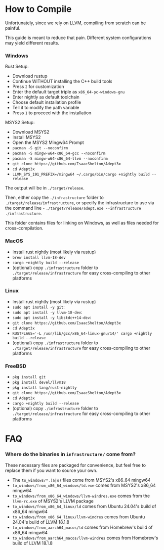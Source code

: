 # How to Compile

Unfortunately, since we rely on LLVM, compiling from scratch can be painful.

This guide is meant to reduce that pain. Different system configurations may
yield different results.

### Windows

Rust Setup:

- Download rustup
- Continue WITHOUT installing the C++ build tools
- Press `2` for customization
- Enter the default target triple as `x86_64-pc-windows-gnu`
- Enter nightly as default toolchain
- Choose default installation profile
- Tell it to modify the path variable
- Press `1` to proceed with the installation

MSYS2 Setup:

- Download MSYS2
- Install MSYS2
- Open the MSYS2 Mingw64 Prompt
- `pacman -S git --noconfirm`
- `pacman -S mingw-w64-x86_64-gcc --noconfirm`
- `pacman -S mingw-w64-x86_64-llvm --noconfirm`
- `git clone https://github.com/IsaacShelton/Adept3x`
- `cd Adept3x`
- `LLVM_SYS_191_PREFIX=/mingw64 ~/.cargo/bin/cargo +nightly build --release`

The output will be in `./target/release`.

Then, either copy the `./infrastructure` folder to
`./target/release/infrastructure`, or specify the infrastructure to use via the
command line - `./target/release/adept.exe --infrastructure ./infrastructure`.

This folder contains files for linking on Windows, as well as files needed for
cross-compilation.

### MacOS

- Install rust nightly (most likely via rustup)
- `brew install llvm-18-dev`
- `cargo +nightly build --release`
- (optional) copy `./infrastructure` folder to `./target/release/infrastructure`
  for easy cross-compiling to other platforms

### Linux

- Install rust nightly (most likely via rustup)
- `sudo apt install -y git`:
- `sudo apt install -y llvm-18-dev`:
- `sudo apt install -y libstdc++14-dev`:
- `git clone https://github.com/IsaacShelton/Adept3x`
- `cd Adept3x`
- `RUSTFLAGS='-L /usr/lib/gcc/x86_64-linux-gnu/14/' cargo +nightly build --release`
- (optional) copy `./infrastructure` folder to `./target/release/infrastructure`
  for easy cross-compiling to other platforms

### FreeBSD

- `pkg install git`
- `pkg install devel/llvm18`
- `pkg install lang/rust-nightly`
- `git clone https://github.com/IsaacShelton/Adept3x`
- `cd Adept3x`
- `cargo +nightly build --release`
- (optional) copy `./infrastructure` folder to `./target/release/infrastructure`
  for easy cross-compiling to other platforms

# FAQ

### Where do the binaries in `infrastructure/` come from?

These necessary files are packaged for convenience, but feel free to replace
them if you want to source your own.

- The `to_windows/*.(a|o)` files come from MSYS2's x86_64 mingw64
- `to_windows/from_x86_64_windows/ld.exe` comes from MSYS2's x86_64 mingw64
- `to_windows/from_x86_64_windows/llvm-windres.exe` comes from the `llvm-rc.exe`
  of MSYS2's LLVM package
- `to_windows/from_x86_64_linux/ld` comes from Ubuntu 24.04's build of x86_64
  mingw64
- `to_windows/from_x86_64_linux/llvm-windres` comes from Ubuntu 24.04's build of
  LLVM 18.1.8
- `to_windows/from_aarch64_macos/ld` comes from Homebrew's build of x86_64
  mingw64
- `to_windows/from_aarch64_macos/llvm-windres` comes from Homebrew's build of
  LLVM 18.1.8
